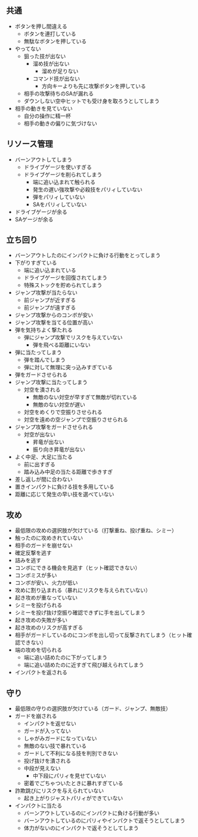 ## 共通

- ボタンを押し間違える
  - ボタンを連打している
  - 無駄なボタンを押している
- やってない
  - 狙った技が出ない
    - 溜め技が出ない
      - 溜めが足りない
    - コマンド技が出ない
      - 方向キーよりも先に攻撃ボタンを押している
  - 相手の攻撃待ちのSAが漏れる
  - ダウンしない空中ヒットでも受け身を取ろうとしてしまう
- 相手の動きを見ていない
  - 自分の操作に精一杯
  - 相手の動きの偏りに気づけない

## リソース管理

- バーンアウトしてしまう
  - ドライブゲージを使いすぎる
  - ドライブゲージを削られてしまう
    - 端に追い込まれて触られる
    - 発生の遅い強攻撃や必殺技をパリィしていない
    - 弾をパリィしていない
    - SAをパリィしていない
- ドライブゲージが余る
- SAゲージが余る

## 立ち回り

- バーンアウトしたのにインパクトに負ける行動をとってしまう
- 下がりすぎている
  - 端に追い込まれている
  - ドライブゲージを回復されてしまう
  - 特殊ストックを貯められてしまう
- ジャンプ攻撃が当たらない
  - 前ジャンプが近すぎる
  - 前ジャンプが遠すぎる
- ジャンプ攻撃からのコンボが安い
- ジャンプ攻撃を当てる位置が高い
- 弾を気持ちよく撃たれる
  - 弾にジャンプ攻撃でリスクを与えていない
    - 弾を飛べる距離にいない
- 弾に当たってしまう
  - 弾を踏んでしまう
  - 弾に対して無理に突っ込みすぎている
- 弾をガードさせられる
- ジャンプ攻撃に当たってしまう
  - 対空を潰される
    - 無敵のない対空が早すぎて無敵が切れている
    - 無敵のない対空が遅い
  - 対空をめくりで空振りさせられる
  - 対空を遠めの空ジャンプで空振りさせられる
- ジャンプ攻撃をガードさせられる
  - 対空が出ない
    - 昇竜が出ない
    - 振り向き昇竜が出ない
- よく中足、大足に当たる
  - 前に出すぎる
  - 踏み込み中足の当たる距離で歩きすぎ
- 差し返しが間に合わない
- 置きインパクトに負ける技を多用している
- 距離に応じて発生の早い技を選べていない

## 攻め

- 最低限の攻めの選択肢が欠けている（打撃重ね、投げ重ね、シミー）
- 触ったのに攻めきれていない
- 相手のガードを崩せない
- 確定反撃を逃す
- 詰みを逃す
- コンボにできる機会を見逃す（ヒット確認できない）
- コンボミスが多い
- コンボが安い、火力が低い
- 攻めに割り込まれる（暴れにリスクを与えられていない）
- 起き攻めが重なっていない
- シミーを投げられる
- シミーを投げ抜け空振り確認できずに手を出してしまう
- 起き攻めの失敗が多い
- 起き攻めのリスクが高すぎる
- 相手がガードしているのにコンボを出し切って反撃されてしまう（ヒット確認できない）
- 端の攻めを切られる
  - 端に追い詰めたのに下がってしまう
  - 端に追い詰めたのに近すぎて飛び越えられてしまう
- インパクトを返される

## 守り

- 最低限の守りの選択肢が欠けている（ガード、ジャンプ、無敵技）
- ガードを崩される
  - インパクトを返せない
  - ガードが入ってない
  - しゃがみガードになっていない
  - 無敵のない技で暴れている
  - ガードして不利になる技を判別できない
  - 投げ抜けを潰される
  - 中段が見えない
    - 中下段にパリィを見せていない
  - 密着でごちゃついたときに暴れすぎている
- 詐欺跳びにリスクを与えられていない
  - 起き上がりジャストパリィができていない
- インパクトに当たる
  - バーンアウトしているのにインパクトに負ける行動が多い
  - バーンアウトしているのにパリィやインパクトで返そうとしてしまう
  - 体力がないのにインパクトで返そうとしてしまう
